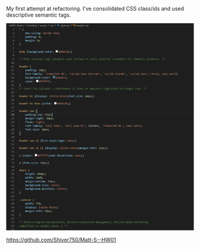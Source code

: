 My first attempt at refactoring. I've consolidated CSS class/ids and used descriptive semantic tags.

![Screenshot](Capture.PNG "Cleaned up CSS")

https://github.com/Shiver750/Matt-S--HW01

